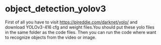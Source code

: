 # object_detection_yolov3
First of all you have to visit https://pjreddie.com/darknet/yolo/ and download YOLOv3-416 cfg and weight files.You should put these yolo files in the same folder as the code files. Then you can run the code where want to recognize objects from the video or image.
